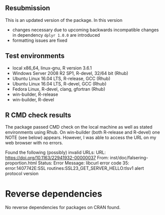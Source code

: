 ## Resubmission
This is an updated version of the package. In this version
 - changes necessary due to upcoming backwards incompatible changes in dependency `dplyr 1.0.0` are introduced
 - formatting issues are fixed

## Test environments
* local x86_64, linux-gnu, R version 3.6.1
* Windows Server 2008 R2 SP1, R-devel, 32/64 bit (Rhub)
* Ubuntu Linux 16.04 LTS, R-release, GCC (Rhub)
* Ubuntu Linux 16.04 LTS, R-devel, GCC (Rhub)
* Fedora Linux, R-devel, clang, gfortran (Rhub)
* win-builder, R-release
* win-builder, R-devel

## R CMD check results
The package passed CMD check on the local machine as well as stated environments using Rhub. On win-builder (both R-release and R-devel) one NOTE (see below) appears. However, I was able to access the URL on my web browser with no errors.


Found the following (possibly) invalid URLs:
  URL: https://doi.org/10.1163/22941932-00000037
    From: inst/doc/falsering-proportion.html
    Status: Error
    Message: libcurl error code 35:
      	error:1407742E:SSL routines:SSL23_GET_SERVER_HELLO:tlsv1 alert protocol version

# Reverse dependencies
No reverse dependencies for packages on CRAN found.
